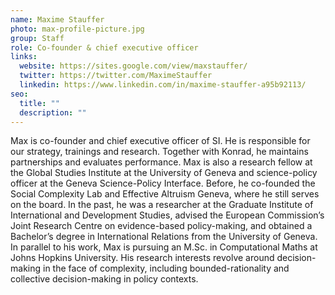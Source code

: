 ```yaml
---
name: Maxime Stauffer
photo: max-profile-picture.jpg
group: Staff
role: Co-founder & chief executive officer
links:
  website: https://sites.google.com/view/maxstauffer/
  twitter: https://twitter.com/MaximeStauffer
  linkedin: https://www.linkedin.com/in/maxime-stauffer-a95b92113/
seo:
  title: ""
  description: ""
---
```


Max is co-founder and chief executive officer of SI. He is responsible for our strategy, trainings and research. Together with Konrad, he maintains partnerships and evaluates performance. Max is also a research fellow at the Global Studies Institute at the University of Geneva and science-policy officer at the Geneva Science-Policy Interface. Before, he co-founded the Social Complexity Lab and Effective Altruism Geneva, where he still serves on the board. In the past, he was a researcher at the Graduate Institute of International and Development Studies, advised the European Commission’s Joint Research Centre on evidence-based policy-making, and obtained a Bachelor’s degree in International Relations from the University of Geneva. In parallel to his work, Max is pursuing an M.Sc. in Computational Maths at Johns Hopkins University. His research interests revolve around decision-making in the face of complexity, including bounded-rationality and collective decision-making in policy contexts.
